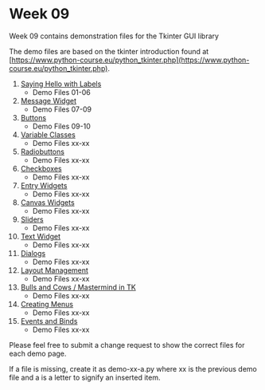 # Week 09

Week 09 contains demonstration files for the Tkinter GUI library
 
The demo files are based on the tkinter introduction found at [https://www.python-course.eu/python_tkinter.php](https://www.python-course.eu/python_tkinter.php).

1. [Saying Hello with Labels](https://www.python-course.eu/tkinter_labels.php)
    * Demo Files 01-06
1. [Message Widget](https://www.python-course.eu/tkinter_message_widget.php)
    * Demo Files 07-09
1. [Buttons](https://www.python-course.eu/tkinter_buttons.php)
    * Demo Files 09-10
1. [Variable Classes](https://www.python-course.eu/tkinter_variable_classes.php)
    * Demo Files xx-xx
1. [Radiobuttons](https://www.python-course.eu/tkinter_radiobuttons.php)
    * Demo Files xx-xx
1. [Checkboxes](https://www.python-course.eu/tkinter_checkboxes.php)
    * Demo Files xx-xx
1. [Entry Widgets](https://www.python-course.eu/tkinter_entry_widgets.php)
    * Demo Files xx-xx
1. [Canvas Widgets](https://www.python-course.eu/tkinter_canvas.php)
    * Demo Files xx-xx
1. [Sliders](https://www.python-course.eu/tkinter_sliders.php)
    * Demo Files xx-xx
1. [Text Widget](https://www.python-course.eu/tkinter_text_widget.php)
    * Demo Files xx-xx
1. [Dialogs](https://www.python-course.eu/tkinter_dialogs.php)
    * Demo Files xx-xx
1. [Layout Management](https://www.python-course.eu/tkinter_layout_management.php)
    * Demo Files xx-xx
1. [Bulls and Cows / Mastermind in TK](https://www.python-course.eu/tkinter_mastermind.php)
    * Demo Files xx-xx
1. [Creating Menus](https://www.python-course.eu/tkinter_menus.php)
    * Demo Files xx-xx
1. [Events and Binds](https://www.python-course.eu/tkinter_events_binds.php)
    * Demo Files xx-xx

Please feel free to submit a change request to show the correct files for each demo page.

If a file is missing, create it as demo-xx-a.py where xx is the previous demo file and a is a letter to signify an inserted item. 
    
    
    
    
    
    
    
    
    
    
    
    
    
    
